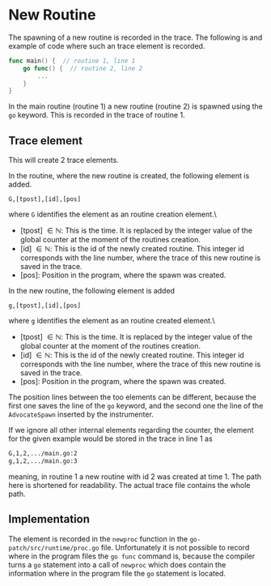 # New Routine
The spawning of a new routine is recorded in the trace. The following is 
and example of code where such an trace element is recorded.
```go
func main() {  // routine 1, line 1
    go func() {  // routine 2, line 2
        ...
    }
}
```
In the main routine (routine 1) a new routine (routine 2) is spawned using the 
`go` keyword.
This is recorded in the trace of routine 1.

## Trace element
This will create 2 trace elements.

In the routine, where the new routine is created, the following element is added.
```
G,[tpost],[id],[pos]
```
where `G` identifies the element as an routine creation element.\
- [tpost] $\in \mathbb N$: This is the time. It is replaced by the integer value of the global counter at the moment of the routines creation.
- [id] $\in \mathbb N$: This is the id of the newly created routine. This integer id corresponds with
the line number, where the trace of this new routine is saved in the trace.
- [pos]: Position in the program, where the spawn was created.

In the new routine, the following element is added
```
g,[tpost],[id],[pos]
```
where `g` identifies the element as an routine created element.\
- [tpost] $\in \mathbb N$: This is the time. It is replaced by the integer value of the global counter at the moment of the routines creation.
- [id] $\in \mathbb N$: This is the id of the newly created routine. This integer id corresponds with
the line number, where the trace of this new routine is saved in the trace.
- [pos]: Position in the program, where the spawn was created.

The position lines between the too elements can be different, because the 
first one saves the line of the `go` keyword, and the second one the line of 
the `AdvocateSpawn` inserted by the instrumenter.

If we ignore all other internal elements regarding the counter, the element for 
the given example would be stored in the trace in line 1 as
```txt
G,1,2,.../main.go:2
g,1,2,.../main.go:3
```
meaning, in routine 1 a new routine with id 2 was created at time 1. The path here is shortened for readability. The actual trace file contains the whole path.


## Implementation
The element is recorded in the `newproc` function in the `go-patch/src/runtime/proc.go` file. Unfortunately it is not possible to record where in the program 
files the `go func` command is, because the compiler turns a `go` statement into a call of `newproc` which does contain the information where in the program
file the `go` statement is located.